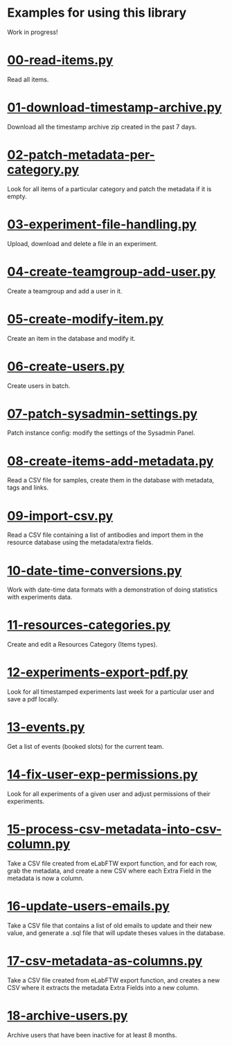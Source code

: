 # Examples for using this library

Work in progress!

# [00-read-items.py](./00-read-items.py)

Read all items.

# [01-download-timestamp-archive.py](./01-download-timestamp-archive.py)

Download all the timestamp archive zip created in the past 7 days.

# [02-patch-metadata-per-category.py](./02-patch-metadata-per-category.py)

Look for all items of a particular category and patch the metadata if it is empty.

# [03-experiment-file-handling.py](./03-experiment-file-handling.py)

Upload, download and delete a file in an experiment.

# [04-create-teamgroup-add-user.py](./04-create-teamgroup-add-user.py)

Create a teamgroup and add a user in it.

# [05-create-modify-item.py](./05-create-modify-item.py)

Create an item in the database and modify it.

# [06-create-users.py](./06-create-users.py)

Create users in batch.

# [07-patch-sysadmin-settings.py](./07-patch-sysadmin-settings.py)

Patch instance config: modify the settings of the Sysadmin Panel.

# [08-create-items-add-metadata.py](./08-create-items-add-metadata.py)

Read a CSV file for samples, create them in the database with metadata, tags and links.

# [09-import-csv.py](./09-import-csv.py)

Read a CSV file containing a list of antibodies and import them in the resource database using the metadata/extra fields.

# [10-date-time-conversions.py](./10-date-time-conversions.py)

Work with date-time data formats with a demonstration of doing statistics with experiments data.

# [11-resources-categories.py](./11-resources-categories.py)

Create and edit a Resources Category (Items types).

# [12-experiments-export-pdf.py](./12-experiments-export-pdf.py)

Look for all timestamped experiments last week for a particular user and save a pdf locally.

# [13-events.py](./13-events.py)

Get a list of events (booked slots) for the current team.

# [14-fix-user-exp-permissions.py](./14-fix-user-exp-permissions.py)

Look for all experiments of a given user and adjust permissions of their experiments.

# [15-process-csv-metadata-into-csv-column.py](./15-process-csv-metadata-into-csv-column.py)

Take a CSV file created from eLabFTW export function, and for each row, grab the metadata, and create a new CSV where each Extra Field in the metadata is now a column.

# [16-update-users-emails.py](./16-update-users-emails.py)

Take a CSV file that contains a list of old emails to update and their new value, and generate a .sql file that will update theses values in the database.

# [17-csv-metadata-as-columns.py](./17-csv-metadata-as-columns.py)

Take a CSV file created from eLabFTW export function, and creates a new CSV where it extracts the metadata Extra Fields into a new column.

# [18-archive-users.py](./18-archive-users.py)

Archive users that have been inactive for at least 8 months.
